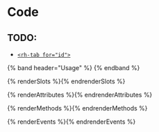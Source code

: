 # Code
## TODO:
- [`<rh-tab for="id">`](https://github.com/RedHat-UX/red-hat-design-system/discussions/635)

{% band header="Usage" %}
{% endband %}

{% renderSlots %}{% endrenderSlots %}

{% renderAttributes %}{% endrenderAttributes %}

{% renderMethods %}{% endrenderMethods %}

{% renderEvents %}{% endrenderEvents %}

